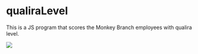 # qualiraLevel

This is a JS program that scores the Monkey Branch employees with qualira level.

![](https://media.tenor.com/images/295a1f5e55209394b7ebd83d860c873e/tenor.gif)
